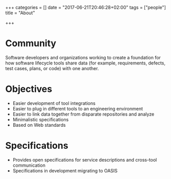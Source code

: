 +++
categories = []
date = "2017-06-21T20:46:28+02:00"
tags = ["people"]
title = "About"

+++

# Community

Software developers and organizations working to create a foundation for how software lifecycle tools share data (for example, requirements, defects, test cases, plans, or code) with one another.

# Objectives

* Easier development of tool integrations
* Easier to plug in different tools to an engineering environment
* Easier to link data together from disparate repositories and analyze
* Minimalistic specifications
* Based on Web standards

# Specifications

* Provides open specifications for service descriptions and cross-tool communication
* Specifications in development migrating to OASIS
